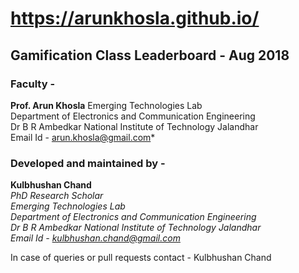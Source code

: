 # https://arunkhosla.github.io/

## **Gamification Class Leaderboard - Aug 2018**




### Faculty -   
**Prof. Arun Khosla**
Emerging Technologies Lab  
Department of Electronics and Communication Engineering  
Dr B R Ambedkar National Institute of Technology Jalandhar  
Email Id - arun.khosla@gmail.com*
  
    
    
    
    
    
### Developed and maintained by -  

**Kulbhushan Chand**  
*PhD Research Scholar  
Emerging Technologies Lab  
Department of Electronics and Communication Engineering  
Dr B R Ambedkar National Institute of Technology Jalandhar  
Email Id - kulbhushan.chand@gmail.com*

In case of queries or pull requests contact -  Kulbhushan Chand
